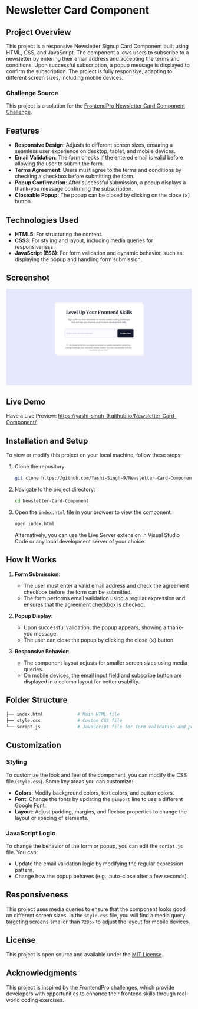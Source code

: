 # Newsletter Card Component

## Project Overview

This project is a responsive Newsletter Signup Card Component built using HTML, CSS, and JavaScript. The component allows users to subscribe to a newsletter by entering their email address and accepting the terms and conditions. Upon successful subscription, a popup message is displayed to confirm the subscription. The project is fully responsive, adapting to different screen sizes, including mobile devices.

### Challenge Source

This project is a solution for the [FrontendPro Newsletter Card Component Challenge](https://www.frontendpro.dev/frontend-coding-challenges/newsletter-card-component-Q3mJZ3AVwbEW4BEKYCKF).

## Features

- **Responsive Design**: Adjusts to different screen sizes, ensuring a seamless user experience on desktop, tablet, and mobile devices.
- **Email Validation**: The form checks if the entered email is valid before allowing the user to submit the form.
- **Terms Agreement**: Users must agree to the terms and conditions by checking a checkbox before submitting the form.
- **Popup Confirmation**: After successful submission, a popup displays a thank-you message confirming the subscription.
- **Closeable Popup**: The popup can be closed by clicking on the close (×) button.

## Technologies Used

- **HTML5**: For structuring the content.
- **CSS3**: For styling and layout, including media queries for responsiveness.
- **JavaScript (ES6)**: For form validation and dynamic behavior, such as displaying the popup and handling form submission.

## Screenshot

![](Screenshot.png)

## Live Demo 

Have a Live Preview: https://yashi-singh-9.github.io/Newsletter-Card-Component/

## Installation and Setup

To view or modify this project on your local machine, follow these steps:

1. Clone the repository:

   ```bash
   git clone https://github.com/Yashi-Singh-9/Newsletter-Card-Component.git
   ```

2. Navigate to the project directory:

   ```bash
   cd Newsletter-Card-Component
   ```

3. Open the `index.html` file in your browser to view the component.

   ```bash
   open index.html
   ```

   Alternatively, you can use the Live Server extension in Visual Studio Code or any local development server of your choice.

## How It Works

1. **Form Submission**:
   - The user must enter a valid email address and check the agreement checkbox before the form can be submitted.
   - The form performs email validation using a regular expression and ensures that the agreement checkbox is checked.

2. **Popup Display**:
   - Upon successful validation, the popup appears, showing a thank-you message.
   - The user can close the popup by clicking the close (×) button.

3. **Responsive Behavior**:
   - The component layout adjusts for smaller screen sizes using media queries.
   - On mobile devices, the email input field and subscribe button are displayed in a column layout for better usability.

## Folder Structure

```bash
├── index.html             # Main HTML file
├── style.css              # Custom CSS file
└── script.js              # JavaScript file for form validation and popup logic
```

## Customization

### Styling

To customize the look and feel of the component, you can modify the CSS file (`style.css`). Some key areas you can customize:

- **Colors**: Modify background colors, text colors, and button colors.
- **Font**: Change the fonts by updating the `@import` line to use a different Google Font.
- **Layout**: Adjust padding, margins, and flexbox properties to change the layout or spacing of elements.

### JavaScript Logic

To change the behavior of the form or popup, you can edit the `script.js` file. You can:

- Update the email validation logic by modifying the regular expression pattern.
- Change how the popup behaves (e.g., auto-close after a few seconds).

## Responsiveness

This project uses media queries to ensure that the component looks good on different screen sizes. In the `style.css` file, you will find a media query targeting screens smaller than `720px` to adjust the layout for mobile devices.

## License

This project is open source and available under the [MIT License](LICENSE).

## Acknowledgments

This project is inspired by the FrontendPro challenges, which provide developers with opportunities to enhance their frontend skills through real-world coding exercises.
